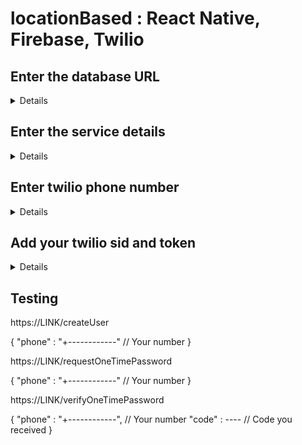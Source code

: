 # locationBased : React Native, Firebase, Twilio


## Enter the database URL
<details>
on Line 10 :
functions/index.js
</details>

## Enter the service details
<details>
functions/service_account.json
</details>

## Enter twilio phone number
<details>
on Line 19 :
functions/request_otp.js
</details>

## Add your twilio sid and token
<details>
on Line 3 :
functions/twilio.js
</details>

## Testing

https://LINK/createUser

{
	"phone" : "+------------" // Your number
}


https://LINK/requestOneTimePassword

{
	"phone" : "+------------" // Your number
}


https://LINK/verifyOneTimePassword

{
	"phone" : "+------------", // Your number
  "code" : ----  // Code you received
}


